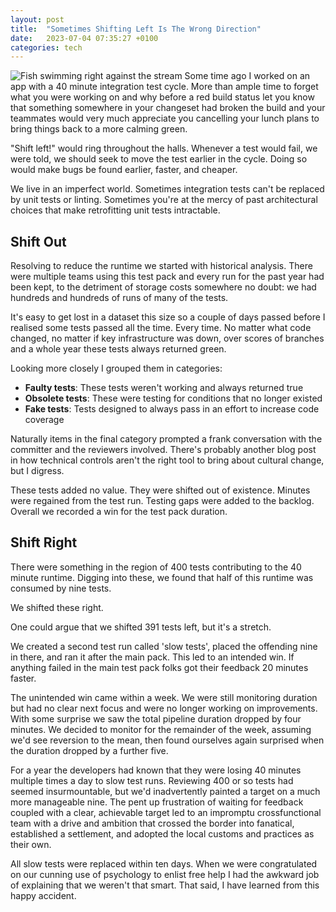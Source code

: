 ```yaml
---
layout: post
title:  "Sometimes Shifting Left Is The Wrong Direction"
date:   2023-07-04 07:35:27 +0100
categories: tech
---
```


![Fish swimming right against the stream](https://github.com/Geoff-Lillis/geoff-lillis.github.io/blob/main/docs/assets/images/ShiftLeft.jpeg?raw=true)
Some time ago I worked on an app with a 40 minute integration test cycle. More than ample time to forget what you were working on and why before a red build status let you know that something somewhere in your changeset had broken the build and your teammates would very much appreciate you cancelling your lunch plans to bring things back to a more calming green.

"Shift left!" would ring throughout the halls. Whenever a test would fail, we were told, we should seek to move the test earlier in the cycle. Doing so would make bugs be found earlier, faster, and cheaper.

We live in an imperfect world. Sometimes integration tests can't be replaced by unit tests or linting. Sometimes you're at the mercy of past architectural choices that make retrofitting unit tests intractable.

## Shift Out

Resolving to reduce the runtime we started with historical analysis. There were multiple teams using this test pack and every run for the past year had been kept, to the detriment of storage costs somewhere no doubt: we had hundreds and hundreds of runs of many of the tests.

It's easy to get lost in a dataset this size so a couple of days passed before I realised some tests passed all the time. Every time. No matter what code changed, no matter if key infrastructure was down, over scores of branches and a whole year these tests always returned green.

Looking more closely I grouped them in categories:

* **Faulty tests**: These tests weren't working and always returned true
* **Obsolete tests**: These were testing for conditions that no longer existed
* **Fake tests**: Tests designed to always pass in an effort to increase code coverage

Naturally items in the final category prompted a frank conversation with the committer and the reviewers involved. There's probably another blog post in how technical controls aren't the right tool to bring about cultural change, but I digress.

These tests added no value. They were shifted out of existence. Minutes were regained from the test run. Testing gaps were added to the backlog. Overall we recorded a win for the test pack duration.

## Shift Right

There were something in the region of 400 tests contributing to the 40 minute runtime. Digging into these, we found that half of this runtime was consumed by nine tests.

We shifted these right.

One could argue that we shifted 391 tests left, but it's a stretch.

We created a second test run called 'slow tests', placed the offending nine in there, and ran it after the main pack. This led to an intended win. If anything failed in the main test pack folks got their feedback 20 minutes faster.

The unintended win came within a week. We were still monitoring duration but had no clear next focus and were no longer working on improvements. With some surprise we saw the total pipeline duration dropped by four minutes. We decided to monitor for the remainder of the week, assuming we'd see reversion to the mean, then found ourselves again surprised when the duration dropped by a further five.

For a year the developers had known that they were losing 40 minutes multiple times a day to slow test runs. Reviewing 400 or so tests had seemed insurmountable, but we'd inadvertently painted a target on a much more manageable nine. The pent up frustration of waiting for feedback coupled with a clear, achievable target led to an impromptu crossfunctional team with a drive and ambition that crossed the border into fanatical, established a settlement, and adopted the local customs and practices as their own.

All slow tests were replaced within ten days. When we were congratulated on our cunning use of psychology to enlist free help I had the awkward job of explaining that we weren't that smart. That said, I have learned from this happy accident.
